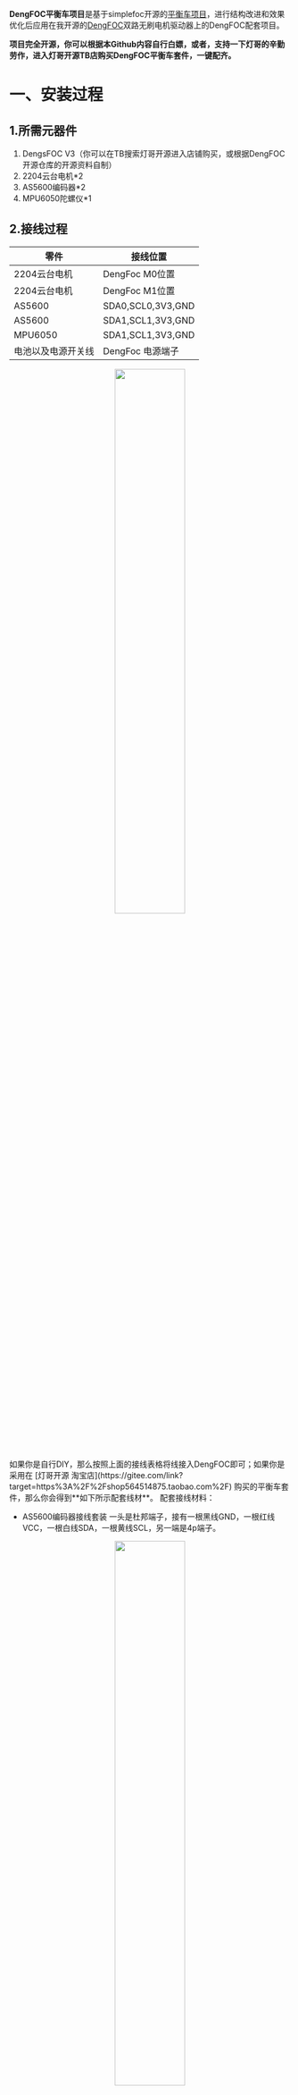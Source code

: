 **DengFOC平衡车项目**是基于simplefoc开源的[平衡车项目](https://github.com/simplefoc/Arduino-FOC-balancer)，进行结构改进和效果优化后应用在我开源的[DengFOC](https://gitee.com/link?target=https%3A%2F%2Fgithub.com%2FToanTech%2FDeng-s-foc-controller)双路无刷电机驱动器上的DengFOC配套项目。

**项目完全开源，你可以根据本Github内容自行白嫖，或者，支持一下灯哥的辛勤劳作，进入灯哥开源TB店购买DengFOC平衡车套件，一键配齐。**
# 一、安装过程
## 1.所需元器件

1. DengsFOC V3（你可以在TB搜索灯哥开源进入店铺购买，或根据DengFOC开源仓库的开源资料自制）
1. 2204云台电机*2
1. AS5600编码器*2
1. MPU6050陀螺仪*1
## 2.接线过程
| 零件 | 接线位置 |
| --- | --- |
| 2204云台电机 | DengFoc M0位置 |
| 2204云台电机 | DengFoc M1位置 |
| AS5600 | SDA0,SCL0,3V3,GND |
| AS5600 | SDA1,SCL1,3V3,GND |
| MPU6050 | SDA1,SCL1,3V3,GND |
| 电池以及电源开关线 | DengFoc 电源端子 |

<div align=center><img src="https://cdn.nlark.com/yuque/0/2022/jpeg/29556705/1658726142877-9f28c112-e2d8-4a41-9511-c2e7cdb84b38.jpeg#clientId=ud7e80494-18d0-4&crop=0&crop=0&crop=1&crop=1&from=drop&id=u8959390c&margin=%5Bobject%20Object%5D&name=jxk.jpg&originHeight=804&originWidth=1306&originalType=binary&ratio=1&rotation=0&showTitle=false&size=670792&status=done&style=none&taskId=u713ed618-7299-4a36-8b2e-979d1fbe761&title=" width="50%"></div>
如果你是自行DIY，那么按照上面的接线表格将线接入DengFOC即可；如果你是采用在 [灯哥开源 淘宝店](https://gitee.com/link?target=https%3A%2F%2Fshop564514875.taobao.com%2F) 购买的平衡车套件，那么你会得到**如下所示配套线材**。
配套接线材料：

- AS5600编码器接线套装 一头是杜邦端子，接有一根黑线GND，一根红线VCC，一根白线SDA，一根黄线SCL，另一端是4p端子。

<div align=center><img src="https://cdn.nlark.com/yuque/0/2022/jpeg/29556705/1658732386903-efa15b67-b70c-4941-ba27-01360ba33d21.jpeg#clientId=ud7e80494-18d0-4&crop=0&crop=0&crop=1&crop=1&from=drop&height=687&id=ue6ac9170&margin=%5Bobject%20Object%5D&name=82a44fa94f239555ce58f6244a66ed0.jpg&originHeight=2749&originWidth=3024&originalType=binary&ratio=1&rotation=0&showTitle=false&size=2515828&status=done&style=none&taskId=u3d4ff099-0d40-4e27-978a-aae4d85ed18&title=&width=756" width="50%"></div>

- MPU6050接线端子套装  两头是4p端子，接有一根黑线GND，一根红线VCC，一根白线SDA，一根黄线SCL。

<div align=center><img src="https://cdn.nlark.com/yuque/0/2022/jpeg/29556705/1659197290859-baca7588-2321-479d-89b7-cdc072274528.jpeg?x-oss-process=image/auto-orient,1#clientId=uf7e0ba99-3f45-4&crop=0&crop=0&crop=1&crop=1&from=paste&height=4303&id=uba0cd8b5&margin=%5Bobject%20Object%5D&name=55b902b26434df53b378a106f7e21df.jpg&originHeight=4032&originWidth=3024&originalType=binary&ratio=1&rotation=270&showTitle=false&size=7156971&status=done&style=none&taskId=ud7eea850-74a5-4281-ac20-234a3e275eb&title=&width=3227" width="50%"></div>

- 电源接线开关
## 3.组装步骤

- AS5600编码器红色线代表VCC，黑色线代表GND，黄线代表SCL，白色代表SDA。将端子一端的4p端子连接到AS5600对应的端子上。同时将接线端子的另外一端杜邦壳接到DengFoc的排针对应的接口上。

<div align=center><img src="https://cdn.nlark.com/yuque/0/2022/jpeg/29556705/1658733147161-a7114c72-7787-4d8f-87a1-c37bba2b9bae.jpeg?x-oss-process=image#clientId=ud7e80494-18d0-4&crop=0&crop=0&crop=1&crop=1&from=drop&height=1344&id=ueb92c346&margin=%5Bobject%20Object%5D&name=6cc40a7b3f8229de27552fabf990182.jpg&originHeight=4032&originWidth=3024&originalType=binary&ratio=1&rotation=90&showTitle=false&size=7463437&status=done&style=none&taskId=u128e01dd-f329-4b82-90e6-5e01f79f15b&title=&width=1008" width="50%"></div>

- MPU6050陀螺仪接线端子红色线代表VCC，黑色线代表GND，黄色线代表SCL，白色线代表SDA，接线端子一端MPU6050连接，一端与AS5600编码器相连。

<div align=center><img src="https://cdn.nlark.com/yuque/0/2022/jpeg/29556705/1659197290859-baca7588-2321-479d-89b7-cdc072274528.jpeg#clientId=uf7e0ba99-3f45-4&crop=0&crop=0&crop=1&crop=1&from=paste&height=839&id=uba0cd8b5&margin=%5Bobject%20Object%5D&name=55b902b26434df53b378a106f7e21df.jpg&originHeight=4032&originWidth=3024&originalType=binary&ratio=1&rotation=0&showTitle=false&size=7156971&status=done&style=none&taskId=ud7eea850-74a5-4281-ac20-234a3e275eb&title=&width=629" width="50%"></div>

- 电机1三线连接到DengFoc M0端从左到右分别对应白、黑、红，电机2连接到DengFoc M1端从左到右分别对应黑、白、红。

<div align=center><img src="https://cdn.nlark.com/yuque/0/2022/png/29556705/1658723033386-90efd5e1-e491-4202-9ba1-e3fe11924ddb.png#clientId=ud7e80494-18d0-4&crop=0&crop=0&crop=1&crop=1&from=drop&id=uf93a2687&margin=%5Bobject%20Object%5D&name=c6f966013554d56d4bc7ed013528ae2.png&originHeight=483&originWidth=690&originalType=binary&ratio=1&rotation=0&showTitle=false&size=872754&status=done&style=none&taskId=u8ad56c5a-f2b9-4a58-bdcd-ab91f25e82e&title=" width="50%"></div>

详细安装过程可以观看安装视频，视频中有关于车体各部分的详细安装步骤以及连线步骤。
<div align=center><img src="https://cdn.nlark.com/yuque/0/2022/jpeg/29556705/1658826979606-d28aae9b-3c3a-4bd8-9e1a-65967c301e7e.jpeg#clientId=ud7e80494-18d0-4&crop=0&crop=0&crop=1&crop=1&from=paste&height=404&id=u55c836cf&margin=%5Bobject%20Object%5D&name=5522f0eed69760f91982180e10e3c55.jpg&originHeight=807&originWidth=1901&originalType=binary&ratio=1&rotation=0&showTitle=false&size=192884&status=done&style=none&taskId=u81d2a174-34f0-4fe1-8281-3d1be218a05&title=&width=951" width="50%"></div>
# 二、调试过程

- 烧写平衡车代码例程，上电之后等待陀螺仪校准，以及电机校准。
- 看平衡车是否能够自稳。
- 微信扫描下图二维码，进入小程序。

<div align=center><img src="https://cdn.nlark.com/yuque/0/2022/jpeg/29556705/1658995945709-b32ce5d3-e0bf-45f8-902d-4778f4c084ea.jpeg#clientId=uf132aef5-784f-4&crop=0&crop=0&crop=1&crop=1&from=paste&height=206&id=u9cf80577&margin=%5Bobject%20Object%5D&name=gh_34733bbc52a9_258%20%281%29.jpg&originHeight=258&originWidth=258&originalType=binary&ratio=1&rotation=0&showTitle=false&size=44452&status=done&style=none&taskId=uf258815f-b7d0-48fa-bfa2-301326425df&title=&width=206.4" width="50%"></div>

- 进入小程序页面，看蓝牙是否连接成功。小程序页面图如下所示。

<div align=center><img src="https://cdn.nlark.com/yuque/0/2022/png/29556705/1658981439669-79171f8d-fdcb-4359-b592-9b70f6e3f5ec.png#clientId=uf132aef5-784f-4&crop=0&crop=0&crop=1&crop=1&from=paste&height=570&id=ue829420b&margin=%5Bobject%20Object%5D&name=image.png&originHeight=712&originWidth=400&originalType=binary&ratio=1&rotation=0&showTitle=false&size=22876&status=done&style=none&taskId=ue86b0408-a97e-45b2-b2ea-91151953fad&title=&width=320" width="50%"></div>


- 接着移动摇杆看功能是否正常。
- 如果想自己DIY小车控制速度，可以在例程中对小车控制参数进行修改。
